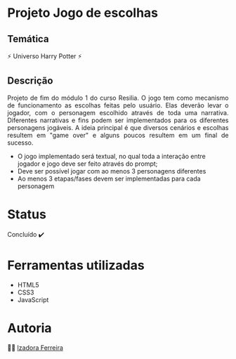 # Projeto Jogo de escolhas

## Temática
:zap: Universo Harry Potter :zap:

## Descrição
<p align = justify> 
Projeto de fim do módulo 1 do curso Resilia.
O jogo tem como mecanismo de funcionamento as escolhas feitas pelo usuário. Elas deverão levar o jogador, com o personagem escolhido através de toda uma narrativa. Diferentes narrativas e fins podem ser implementados para os diferentes personagens jogáveis. A ideia principal é que diversos cenários e escolhas resultem em "game over" e alguns poucos resultem em um final de sucesso. </p>

- O jogo implementado será textual, no qual toda a interação entre jogador e jogo deve ser feito através do prompt;
- Deve ser possível jogar com ao menos 3 personagens diferentes
- Ao menos 3 etapas/fases devem ser implementadas para cada personagem

# Status
Concluído :heavy_check_mark:

# Ferramentas utilizadas
- HTML5
- CSS3
- JavaScript

# Autoria
🧙‍♀ [Izadora Ferreira](https://www.linkedin.com/in/izadora-ferreira-dos-santos-0504b2177/)

<p align=center>
  <img src="https://user-images.githubusercontent.com/92602538/155811983-b331f225-afaa-4712-8603-964cadc42317.gif>
</p>
